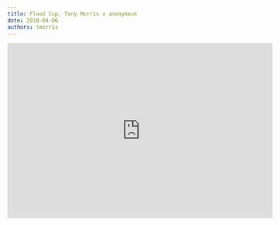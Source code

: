 ```yaml
---
title: Flood Cup, Tony Morris v anonymous
date: 2018-04-06
authors: tmorris
---
```


<iframe src="https://lichess.org/embed/ji0CU56r?theme=auto&amp;bg=auto" width=600 height=397 frameborder=0></iframe>
